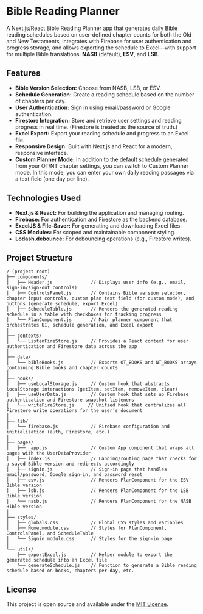# Bible Reading Planner

A Next.js/React Bible Reading Planner app that generates daily Bible reading schedules based on user-defined chapter counts for both the Old and New Testaments, integrates with Firebase for user authentication and progress storage, and allows exporting the schedule to Excel—with support for multiple Bible translations: **NASB** (default), **ESV**, and **LSB**.

## Features

- **Bible Version Selection:** Choose from NASB, LSB, or ESV.
- **Schedule Generation:** Create a reading schedule based on the number of chapters per day.
- **User Authentication:** Sign in using email/password or Google authentication.
- **Firestore Integration:** Store and retrieve user settings and reading progress in real time. (Firestore is treated as the source of truth.)
- **Excel Export:** Export your reading schedule and progress to an Excel file.
- **Responsive Design:** Built with Next.js and React for a modern, responsive interface.
- **Custom Planner Mode:** In addition to the default schedule generated from your OT/NT chapter settings, you can switch to Custom Planner mode. In this mode, you can enter your own daily reading passages via a text field (one day per line).

## Technologies Used

- **Next.js & React:** For building the application and managing routing.
- **Firebase:** For authentication and Firestore as the backend database.
- **ExcelJS & File-Saver:** For generating and downloading Excel files.
- **CSS Modules:** For scoped and maintainable component styling.
- **Lodash.debounce:** For debouncing operations (e.g., Firestore writes).

## Project Structure
```plaintext
/ (project root)
├── components/             
│   ├── Header.js              // Displays user info (e.g., email, sign‑in/sign‑out controls)
│   ├── ControlsPanel.js       // Contains Bible version selector, chapter input controls, custom plan text field (for custom mode), and buttons (generate schedule, export Excel)
│   ├── ScheduleTable.js       // Renders the generated reading schedule in a table with checkboxes for tracking progress
│   └── PlanComponent.js       // Main planner component that orchestrates UI, schedule generation, and Excel export
│
├── contexts/               
│   └── ListenFireStore.js     // Provides a React context for user authentication and Firestore data across the app
│
├── data/                    
│   └── bibleBooks.js          // Exports OT_BOOKS and NT_BOOKS arrays containing Bible books and chapter counts
│
├── hooks/                  
│   ├── useLocalStorage.js     // Custom hook that abstracts localStorage interactions (getItem, setItem, removeItem, clear)
│   ├── useUserData.js         // Custom hook that sets up Firebase authentication and Firestore snapshot listeners
│   └── writeFireStore.js     // Unified hook that centralizes all Firestore write operations for the user’s document
│
├── lib/                    
│   └── firebase.js            // Firebase configuration and initialization (auth, Firestore, etc.)
│
├── pages/                  
│   ├── _app.js                // Custom App component that wraps all pages with the UserDataProvider
│   ├── index.js               // Landing/routing page that checks for a saved Bible version and redirects accordingly
│   ├── signin.js              // Sign‑in page that handles email/password, Google sign‑in, and password reset
│   ├── esv.js                 // Renders PlanComponent for the ESV Bible version
│   ├── lsb.js                 // Renders PlanComponent for the LSB Bible version
│   └── nasb.js                // Renders PlanComponent for the NASB Bible version
│
├── styles/                 
│   ├── globals.css            // Global CSS styles and variables
│   ├── Home.module.css        // Styles for PlanComponent, ControlsPanel, and ScheduleTable
│   └── Signin.module.css      // Styles for the sign‑in page
│
└── utils/                  
    ├── exportExcel.js         // Helper module to export the generated schedule into an Excel file
    └── generateSchedule.js    // Function to generate a Bible reading schedule based on books, chapters per day, etc.
```

## License

This project is open source and available under the [MIT License](LICENSE).
